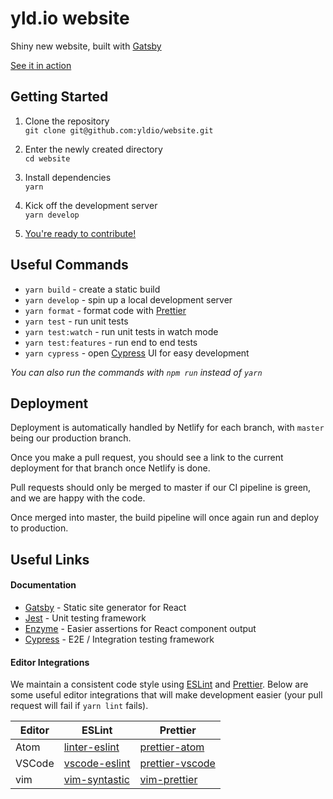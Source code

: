 # yld.io website

Shiny new website, built with [Gatsby]

[See it in action][production]

## Getting Started

1.  Clone the repository  
    `git clone git@github.com:yldio/website.git`

2.  Enter the newly created directory  
    `cd website`

3.  Install dependencies  
    `yarn`

4.  Kick off the development server  
    `yarn develop`

5.  [You're ready to contribute!](http://localhost:8000)

## Useful Commands

* `yarn build` - create a static build
* `yarn develop` - spin up a local development server
* `yarn format` - format code with [Prettier]
* `yarn test` - run unit tests
* `yarn test:watch` - run unit tests in watch mode
* `yarn test:features` - run end to end tests
* `yarn cypress` - open [Cypress] UI for easy development

_You can also run the commands with `npm run` instead of `yarn`_

## Deployment

Deployment is automatically handled by Netlify for each branch, with `master` being our production branch.

Once you make a pull request, you should see a link to the current deployment for that branch once Netlify is done.

Pull requests should only be merged to master if our CI pipeline is green, and we are happy with the code.

Once merged into master, the build pipeline will once again run and deploy to production.

## Useful Links

#### Documentation

* [Gatsby] - Static site generator for React
* [Jest] - Unit testing framework
* [Enzyme] - Easier assertions for React component output
* [Cypress] - E2E / Integration testing framework

#### Editor Integrations

We maintain a consistent code style using [ESLint] and [Prettier]. Below are some useful editor integrations that will make development easier (your pull request will fail if `yarn lint` fails).

| Editor | ESLint          | Prettier          |
| ------ | --------------- | ----------------- |
| Atom   | [linter-eslint] | [prettier-atom]   |
| VSCode | [vscode-eslint] | [prettier-vscode] |
| vim    | [vim-syntastic] | [vim-prettier]    |

[linter-eslint]: https://atom.io/packages/linter-eslint
[prettier-atom]: https://atom.io/packages/prettier-atom
[vscode-eslint]: https://github.com/Microsoft/vscode-eslint
[prettier-vscode]: https://github.com/prettier/prettier-vscode/
[vim-syntastic]: https://github.com/vim-syntastic/syntastic
[vim-prettier]: https://github.com/prettier/vim-prettier
[eslint]: https://eslint.org/
[cypress]: https://docs.cypress.io/api/introduction/api.html
[prettier]: https://prettier.io/
[gatsby]: https://www.gatsbyjs.org/
[jest]: https://facebook.github.io/jest/docs/en/api.html
[production]: https://yld.netlify.com/
[enzyme]: http://airbnb.io/enzyme/
